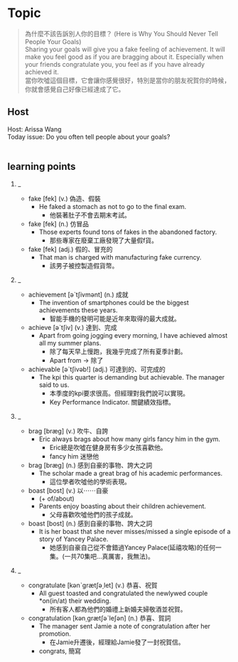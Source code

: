 # Topic

> 為什麼不該告訴別人你的目標？ (Here is Why You Should Never Tell People Your Goals) <br>
> Sharing your goals will give you a fake feeling of achievement. It will make you feel good as if you are bragging about it. Especially when your friends congratulate you, you feel as if you have already achieved it. <br>
> 當你吹噓這個目標，它會讓你感覺很好，特別是當你的朋友祝賀你的時候，你就會感覺自己好像已經達成了它。 <br>

## Host
Host: Arissa Wang
<br>Today issue: Do you often tell people about your goals?
<br><br>
## learning points
1. _
	* fake  [fek]  (v.)  偽造、假裝
		- He faked a stomach as not to go to the final exam.
			+ 他裝著肚子不會去期末考試。
	* fake  [fek]  (n.)  仿冒品
		- Those experts found tons of fakes in the abandoned factory.
			+ 那些專家在廢棄工廠發現了大量假f貨。
	* fake  [fek]  (adj.)  假的、冒充的
		- That man is charged with manufacturing fake currency.
			+ 該男子被控製造假貨幣。

2. _
	* achievement  [əˋtʃivmənt]  (n.)  成就
		- The invention of smartphones could be the biggest achievements these years.
			+ 智能手機的發明可能是近年來取得的最大成就。
	* achieve  [əˋtʃiv]  (v.)  達到、完成
		- Apart from going jogging every morning, I have achieved almost all my summer plans.
			+ 除了每天早上慢跑，我幾乎完成了所有夏季計劃。
			+ Apart from -> 除了
	* achievable  [əˋtʃivəb!]  (adj.)  可達到的、可完成的
		- The kpi this quarter is demanding but achievable. The manager said to us.
			+ 本季度的kpi要求很高。但經理對我們說可以實現。
			+ Key Performance Indicator. 關鍵績效指標。

3. _
	* brag  [bræg]  (v.)  吹牛、自誇
		- Eric always brags about how many girls fancy him in the gym.
			+ Eric總是吹噓在健身房有多少女孩喜歡他。
			+ fancy him 迷戀他
	* brag  [bræg]  (n.)  感到自豪的事物、誇大之詞
		- The scholar made a great brag of his academic performances.
			+ 這位學者吹噓他的學術表現。
	* boast  [bost]  (v.)  以⋯⋯自豪
		- (+ of/about)
		- Parents enjoy boasting about their children achievement.
			+ 父母喜歡吹噓他們的孩子成就。
	* boast  [bost]  (n.)  感到自豪的事物、誇大之詞
		- It is her boast that she never misses/missed a single episode of a story of Yancey Palace.
			+ 她感到自豪自己從不會錯過Yancey Palace(延禧攻略)的任何一集。(一共70集吧...真厲害，我無法)。

4. _
	* congratulate  [kənˋgrætʃə͵let]  (v.)  恭喜、祝賀
		- All guest toasted and congratulated the newlywed couple *on(in/at) their wedding.
			+ 所有客人都為他們的婚禮上新婚夫婦敬酒並祝賀。
	* congratulation  [kən͵grætʃəˋleʃən]  (n.)  恭喜、賀詞
		- The manager sent Jamie a note of congratulation after her promotion.
			+ 在Jamie升遷後，經理給Jamie發了一封祝賀信。
		* congrats, 簡寫
